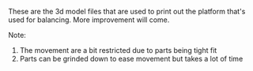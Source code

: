 These are the 3d model files that are used to print out the platform that's used for balancing. More improvement will come.

Note:
1. The movement are a bit restricted due to parts being tight fit
2. Parts can be grinded down to ease movement but takes a lot of time
